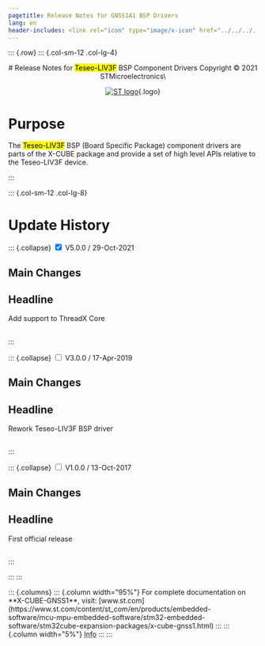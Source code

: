 ```yaml
---
pagetitle: Release Notes for GNSS1A1 BSP Drivers
lang: en
header-includes: <link rel="icon" type="image/x-icon" href="../../../../_htmresc/favicon.png" />
---
```


::: {.row}
::: {.col-sm-12 .col-lg-4}

<center>
# Release Notes for <mark>Teseo-LIV3F</mark> BSP Component Drivers
Copyright &copy; 2021 STMicroelectronics\
    
[![ST logo](../../../../_htmresc/st_logo_2020.png)](https://www.st.com){.logo}
</center>

# Purpose

The <mark>Teseo-LIV3F</mark> BSP (Board Specific Package) component drivers are parts of the X-CUBE package and provide a set of high level APIs relative to the Teseo-LIV3F device.<br>

:::

::: {.col-sm-12 .col-lg-8}
# Update History

::: {.collapse}
<input type="checkbox" id="collapse-section2" checked aria-hidden="true">
<label for="collapse-section2" aria-hidden="true">V5.0.0 / 29-Oct-2021</label>
<div>

## Main Changes

  Headline
  ----------------------------------------------------------
  Add support to ThreadX Core

##
</div>
:::

::: {.collapse}
<input type="checkbox" id="collapse-section2" aria-hidden="true">
<label for="collapse-section2" aria-hidden="true">V3.0.0 / 17-Apr-2019</label>
<div>

## Main Changes

  Headline
  ----------------------------------------------------------
  Rework Teseo-LIV3F BSP driver

##
</div>
:::

::: {.collapse}
<input type="checkbox" id="collapse-section1" aria-hidden="true">
<label for="collapse-section1" aria-hidden="true">V1.0.0 / 13-Oct-2017</label>
<div>			

## Main Changes

  Headline
  ----------------------------------------------------------
  First official release

##
</div>
:::

:::
:::

<footer class="sticky">
::: {.columns}
::: {.column width="95%"}
For complete documentation on **X-CUBE-GNSS1**,
visit: [www.st.com](https://www.st.com/content/st_com/en/products/embedded-software/mcu-mpu-embedded-software/stm32-embedded-software/stm32cube-expansion-packages/x-cube-gnss1.html)
:::
::: {.column width="5%"}
<abbr title="Based on template cx566953 version 2.0">Info</abbr>
:::
:::
</footer>
